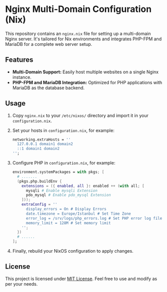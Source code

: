 # Nginx Multi-Domain Configuration (Nix)

This repository contains an `nginx.nix` file for setting up a multi-domain Nginx server. It's tailored for Nix environments and integrates PHP-FPM and MariaDB for a complete web server setup.

## Features
- **Multi-Domain Support:** Easily host multiple websites on a single Nginx instance.
- **PHP-FPM and MariaDB Integration:** Optimized for PHP applications with MariaDB as the database backend.

## Usage
1. Copy `nginx.nix` to your `/etc/nixos/` directory and import it in your `configuration.nix`.
   
2. Set your hosts in `configuration.nix`, for example:
   ```nix
   networking.extraHosts = ''
     127.0.0.1 domain1 domain2
     ::1 domain1 domain2
   '';
   ```

3. Configure PHP in `configuration.nix`, for example:
   ```nix
   environment.systemPackages = with pkgs; [
     # .......
     (pkgs.php.buildEnv {
       extensions = ({ enabled, all }: enabled ++ (with all; [
         mysqli # Enable mysqli Extension
         pdo_mysql # Enable pdo_mysql Extension
       ]));
       extraConfig = ''
         display_errors = On # Display Errors
         date.timezone = Europe/Istanbul # Set Time Zone
         error_log = /srv/logs/php_errors.log # Set PHP error log file directory
         memory_limit = 128M # Set memory limit
       '';
     })
     # ......
   ];
   ```

4. Finally, rebuild your NixOS configuration to apply changes.

## License
This project is licensed under [MIT License](LICENSE). Feel free to use and modify as per your needs.
